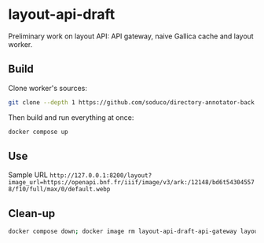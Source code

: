 # layout-api-draft
Preliminary work on layout API: API gateway, naive Gallica cache and layout worker.

## Build
Clone worker's sources:
```sh
git clone --depth 1 https://github.com/soduco/directory-annotator-back.git worker/code
```

Then build and run everything at once:
```sh
docker compose up
```

## Use

Sample URL
`http://127.0.0.1:8200/layout?image_url=https://openapi.bnf.fr/iiif/image/v3/ark:/12148/bd6t543045578/f10/full/max/0/default.webp`


## Clean-up
```sh
docker compose down; docker image rm layout-api-draft-api-gateway layout-api-draft-cache:latest layout-api-draft-worker-wrapper:latest layout-api-draft-worker:latest
```

